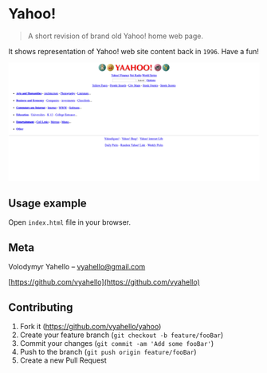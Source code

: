 # Yahoo!
> A short revision of brand old Yahoo! home web page.

It shows representation of Yahoo! web site content back in `1996`. Have a fun!

![Screenshot](img/demo.png)

## Usage example

Open `index.html` file in your browser.

## Meta

Volodymyr Yahello – vyahello@gmail.com

[https://github.com/vyahello](https://github.com/vyahello)

## Contributing

1. Fork it (https://github.com/vyahello/yahoo)
2. Create your feature branch (`git checkout -b feature/fooBar`)
3. Commit your changes (`git commit -am 'Add some fooBar'`)
4. Push to the branch (`git push origin feature/fooBar`)
5. Create a new Pull Request
